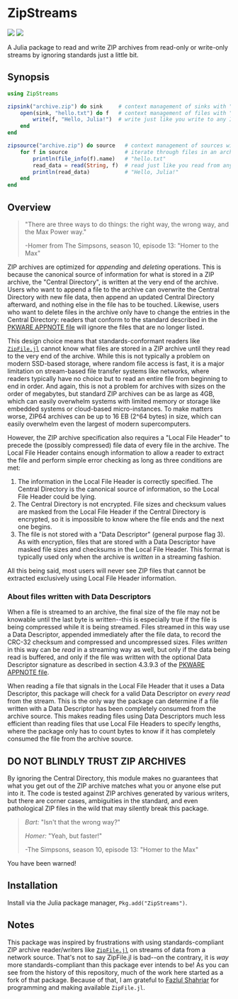 # ZipStreams

[![](https://img.shields.io/badge/docs-stable-blue.svg)](https://reallyasi9.github.io/ZipStreams.jl/stable)
[![](https://img.shields.io/badge/docs-dev-blue.svg)](https://reallyasi9.github.io/ZipStreams.jl/dev)

A Julia package to read and write ZIP archives from read-only or write-only streams by
ignoring standards just a little bit.

## Synopsis

```julia
using ZipStreams

zipsink("archive.zip") do sink     # context management of sinks with "do" syntax
    open(sink, "hello.txt") do f   # context management of files with "do" syntax
        write(f, "Hello, Julia!")  # write just like you write to any IO object
    end
end

zipsource("archive.zip") do source   # context management of sources with "do" syntax
    for f in source                  # iterate through files in an archive
        println(file_info(f).name)   # "hello.txt"
        read_data = read(String, f)  # read just like you read from any IO object
        println(read_data)           # "Hello, Julia!"
    end
end
```

## Overview
> "There are three ways to do things: the right way, the wrong way, and the Max Power way."
>
> -Homer from The Simpsons, season 10, episode 13: "Homer to the Max"

ZIP archives are optimized for _appending_ and _deleting_ operations. This is
because the canonical source of information for what is stored in a ZIP archive,
the "Central Directory", is written at the very end of the archive. Users
who want to append a file to the archive can overwrite the Central Directory with
new file data, then append an updated Central Directory afterward, and nothing
else in the file has to be touched. Likewise, users who want to delete files in
the archive only have to change the entries in the Central Directory: readers
that conform to the standard described in the [PKWARE APPNOTE file](https://pkware.cachefly.net/webdocs/casestudies/APPNOTE.TXT)
will ignore the files that are no longer listed.

This design choice means that standards-conformant readers like [`ZipFile.jl`](https://github.com/fhs/ZipFile.jl)
cannot know what files are stored in a ZIP archive until they read to the very end of
the archive. While this is not typically a problem on modern SSD-based storage, where
random file access is fast, it is a major limitation on stream-based file transfer
systems like networks, where readers typically have no choice but to read an
entire file from beginning to end in order. And again, this is not a problem for archives
with sizes on the order of megabytes, but standard ZIP archives can be as large as
4GB, which can easily overwhelm systems with limited memory or storage like
embedded systems or cloud-based micro-instances. To make matters worse, ZIP64
archives can be up to 16 EB (2^64 bytes) in size, which can easily overwhelm even
the largest of modern supercomputers.

However, the ZIP archive specification also requires a "Local File Header" to
precede the (possibly compressed) file data of every file in the archive. The
Local File Header contains enough information to allow a reader to extract the
file and perform simple error checking as long as three conditions are met:
1. The information in the Local File Header is correctly specified. The Central Directory is the canonical source of information, so the Local File Header could be lying.
2. The Central Directory is not encrypted. File sizes and checksum values are masked from the Local File Header if the Central Directory is encrypted, so it is impossible to know where the file ends and the next one begins.
3. The file is not stored with a "Data Descriptor" (general purpose flag 3). As with encryption, files that are stored with a Data Descriptor have masked file sizes and checksums in the Local File Header. This format is typically used only when the archive is _written_ in a streaming fashion.

All this being said, most users will never see ZIP files that cannot be extracted
exclusively using Local File Header information.

### About files written with Data Descriptors

When a file is streamed to an archive, the final size of the file may not be knowable until
the last byte is written--this is especially true if the file is being compressed while it
is being streamed. Files streamed in this way use a Data Descriptor, appended immediately
after the file data, to record the CRC-32 checksum and compressed and uncompressed sizes.
Files _written_ in this way can be _read_ in a streaming way as well, but only if the data
being read is buffered, and only if the file was written with the optional Data Descriptor
signature as described in section 4.3.9.3 of the [PKWARE APPNOTE file](https://pkware.cachefly.net/webdocs/casestudies/APPNOTE.TXT).

When reading a file that signals in the Local File Header that it uses a Data Descriptor,
this package will check for a valid Data Descriptor on _every read_ from the stream. This is
the only way the package can determine if a file written with a Data Descriptor has been
completely consumed from the archive source. This makes reading files using Data Descriptors
much less efficient than reading files that use Local File Headers to specify lengths, where
the package only has to count bytes to know if it has completely consumed the file from the
archive source.

## DO NOT BLINDLY TRUST ZIP ARCHIVES

By ignoring the Central Directory, this module makes no guarantees that what you get out of
the ZIP archive matches what you or anyone else put into it. The code is tested
against ZIP archives generated by various writers, but there are corner cases,
ambiguities in the standard, and even pathological ZIP files in the wild that may
silently break this package.

> _Bart:_ "Isn't that the wrong way?"
>
> _Homer:_ "Yeah, but faster!"
>
> -The Simpsons, season 10, episode 13: "Homer to the Max"

You have been warned!

## Installation

Install via the Julia package manager, `Pkg.add("ZipStreams")`.

## Notes

This package was inspired by frustrations with using standards-compliant ZIP archive
reader/writers like [`ZipFile.jl`](https://github.com/fhs/ZipFile.jl) on streams of data
from a network source. That's not to say ZipFile.jl is bad--on the contrary, it is _way_
more standards-compliant than this package ever intends to be! As you can see from
the history of this repository, much of the work here started as a fork of
that package. Because of that, I am grateful to [Fazlul Shahriar](https://github.com/fhs)
for programming and making available `ZipFile.jl`.
